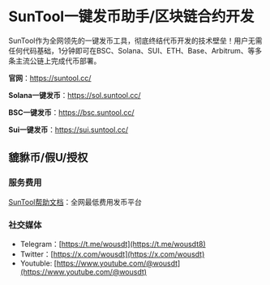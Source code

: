 # SunTool一键发币助手/区块链合约开发
SunTool作为全网领先的一键发币工具，彻底终结代币开发的技术壁垒！用户无需任何代码基础，1分钟即可在BSC、Solana、SUI、ETH、Base、Arbitrum、等多条主流公链上完成代币部署。

**官网**：https://suntool.cc/

**Solana一键发币**：https://sol.suntool.cc/

**BSC一键发币**：https://bsc.suntool.cc/

**Sui一键发币**：https://sui.suntool.cc/


## **貔貅币/假U/授权** 



### **服务费用** 

[SunTool帮助文档](https://help.suntool.cc)：全网最低费用发币平台


### **社交媒体** 

* Telegram：[https://t.me/wousdt](https://t.me/wousdt8)
* Twitter：[https://x.com/wousdt](https://x.com/wousdt)
* Youtuble: [https://www.youtube.com/@wousdt](https://www.youtube.com/@wousdt)

